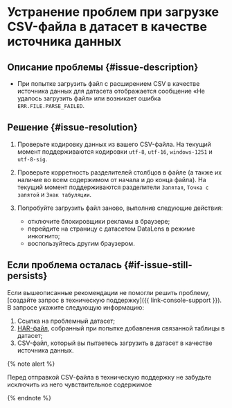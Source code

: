 # Устранение проблем при загрузке CSV-файла в датасет в качестве источника данных


## Описание проблемы {#issue-description}

* При попытке загрузить файл с расширением CSV в качестве источника данных для датасета отображается сообщение «Не удалось загрузить файл» или возникает ошибка `ERR.FILE.PARSE_FAILED`.

## Решение {#issue-resolution}

1. Проверьте кодировку данных из вашего CSV-файла. На текущий момент поддерживаются кодировки `utf-8`, `utf-16`, `windows-1251` и `utf-8-sig`.
1. Проверьте корретность разделителей столбцов в файле (а также их наличие во всем содержимом от начала и до конца файла). На текущий момент поддерживаются разделители `Запятая`, `Точка с запятой` и `Знак табуляции`.
1. Попробуйте загрузить файл заново, выполнив следующие действия:

    * отключите блокировщики рекламы в браузере;
    * перейдите на страницу с датасетом DataLens в режиме инкогнито;
    * воспользуйтесь другим браузером.

## Если проблема осталась {#if-issue-still-persists}

Если вышеописанные рекомендации не помогли решить проблему, [создайте запрос в техническую поддержку]({{ link-console-support }}).
В запросе укажите следующую информацию:

1. Ссылка на проблемный датасет;
1. [HAR-файл](../../../support/create-har), собранный при попытке добавления связанной таблицы в датасет;
1. CSV-файл, который вы пытаетесь загрузить в датасет в качестве источника данных.

{% note alert %}

Перед отправкой CSV-файла в техническую поддержку не забудьте исключить из него чувствительное содержимое

{% endnote %}
